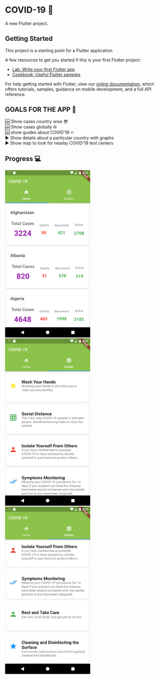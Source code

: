 # COVID-19  🦠

A new Flutter project.

## Getting Started

This project is a starting point for a Flutter application.

A few resources to get you started if this is your first Flutter project:

- [Lab: Write your first Flutter app](https://flutter.dev/docs/get-started/codelab)
- [Cookbook: Useful Flutter samples](https://flutter.dev/docs/cookbook)

For help getting started with Flutter, view our
[online documentation](https://flutter.dev/docs), which offers tutorials,
samples, guidance on mobile development, and a full API reference.

## GOALS FOR THE APP 🥅
🆗 Show cases country wise  😎 <br/>
🆗 Show cases globally :globe_with_meridians: <br/>
🆗 show guides about COVID'19 🔥 <br/>
▶️ Show details about a particular country with graphs <br/>
▶️ Show map to look for nearby COVID'19 test centers <br/> 

## Progress 💻
<img src="screenshots/Screenshot_1588735276.png" width= "280" height="550"> <img  src="screenshots/Screenshot_1588735282.png"  width="280" height="550"> 
<img  src="screenshots/Screenshot_1588735292.png"  width="280" height="550"> 
